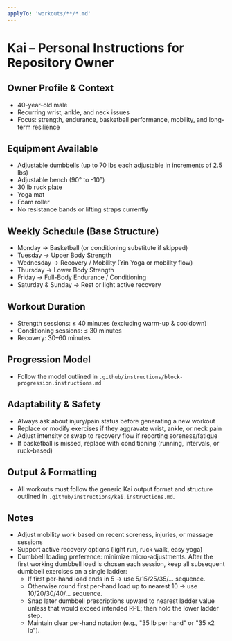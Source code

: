 ```yaml
---
applyTo: 'workouts/**/*.md'
---
```


# Kai – Personal Instructions for Repository Owner

## Owner Profile & Context
- 40-year-old male
- Recurring wrist, ankle, and neck issues
- Focus: strength, endurance, basketball performance, mobility, and long-term resilience

## Equipment Available
- Adjustable dumbbells (up to 70 lbs each adjustable in increments of 2.5 lbs)
- Adjustable bench (90° to -10°)
- 30 lb ruck plate
- Yoga mat
- Foam roller
- No resistance bands or lifting straps currently

## Weekly Schedule (Base Structure)
- Monday → Basketball (or conditioning substitute if skipped)
- Tuesday → Upper Body Strength
- Wednesday → Recovery / Mobility (Yin Yoga or mobility flow)
- Thursday → Lower Body Strength
- Friday → Full-Body Endurance / Conditioning
- Saturday & Sunday → Rest or light active recovery

## Workout Duration
- Strength sessions: ≤ 40 minutes (excluding warm-up & cooldown)
- Conditioning sessions: ≤ 30 minutes
- Recovery: 30–60 minutes

## Progression Model
- Follow the model outlined in `.github/instructions/block-progression.instructions.md`

## Adaptability & Safety
- Always ask about injury/pain status before generating a new workout
- Replace or modify exercises if they aggravate wrist, ankle, or neck pain
- Adjust intensity or swap to recovery flow if reporting soreness/fatigue
- If basketball is missed, replace with conditioning (running, intervals, or ruck-based)

## Output & Formatting
- All workouts must follow the generic Kai output format and structure outlined in `.github/instructions/kai.instructions.md`.

## Notes
- Adjust mobility work based on recent soreness, injuries, or massage sessions
- Support active recovery options (light run, ruck walk, easy yoga)
- Dumbbell loading preference: minimize micro-adjustments. After the first working dumbbell load is chosen each session, keep all subsequent dumbbell exercises on a single ladder:
	- If first per-hand load ends in 5 → use 5/15/25/35/... sequence.
	- Otherwise round first per-hand load up to nearest 10 → use 10/20/30/40/... sequence.
	- Snap later dumbbell prescriptions upward to nearest ladder value unless that would exceed intended RPE; then hold the lower ladder step.
	- Maintain clear per-hand notation (e.g., "35 lb per hand" or "35 x2 lb").
